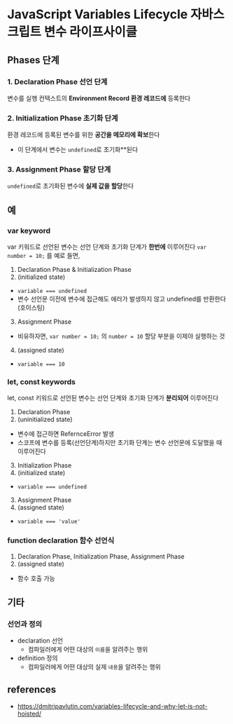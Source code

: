 # JavaScript Variables Lifecycle 자바스크립트 변수 라이프사이클

## Phases 단계
### 1. Declaration Phase 선언 단계
변수를 실행 컨텍스트의 **Environment Record 환경 레코드에** 등록한다

### 2. Initialization Phase 초기화 단계
환경 레코드에 등록된 변수를 위한 **공간을 메모리에 확보**한다
- 이 단계에서 변수는 `undefined`로 초기화**된다

### 3. Assignment Phase 할당 단계
`undefined`로 초기화된 변수에 **실제 값을 할당**한다

## 예
### var keyword
var 키워드로 선언된 변수는 선언 단계와 초기화 단계가 **한번에** 이루어진다
`var number = 10;` 를 예로 들면,
1. Declaration Phase & Initialization Phase
2. (initialized state)
  - `variable === undefined`
  - 변수 선언문 이전에 변수에 접근해도 에러가 발생하지 않고 undefined를 반환한다 (호이스팅)
3. Assignment Phase
  - 비유하자면, `var number = 10;` 의 `number = 10` 할당 부분을 이제야 실행하는 것
4. (assigned state)
  - `variable === 10`

### let, const keywords
let, const 키워드로 선언된 변수는 선언 단계와 초기화 단계가 **분리되어** 이루어진다
1. Declaration Phase
2. (uninitialized state)
  - 변수에 접근하면 RefernceError 발생
  - 스코프에 변수를 등록(선언단계)하지만 초기화 단계는 변수 선언문에 도달했을 때 이루어진다  
3. Initialization Phase
2. (initialized state)
  - `variable === undefined`
3. Assignment Phase
4. (assigned state)
  - `variable === 'value'`

### function declaration 함수 선언식
1. Declaration Phase, Initialization Phase, Assignment Phase
2. (assigned state)
  - 함수 호출 가능

## 기타
### 선언과 정의
- declaration 선언
  - 컴파일러에게 어떤 대상의 `이름`을 알려주는 행위
- definition 정의
  - 컴파일러에게 어떤 대상의 실제 `내용`을 알려주는 행위

## references
- https://dmitripavlutin.com/variables-lifecycle-and-why-let-is-not-hoisted/